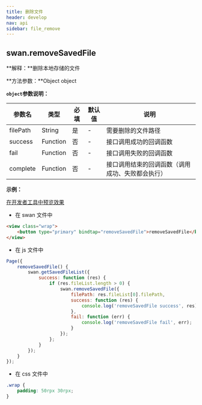 ```yaml
---
title: 删除文件
header: develop
nav: api
sidebar: file_remove
---
```


## swan.removeSavedFile


**解释：**删除本地存储的文件

**方法参数：**Object object

**`object`参数说明：**

|参数名 |类型  |必填 | 默认值 |说明|
|---- | ---- | ---- | ----|----|
|filePath   |String  |  是  | -|需要删除的文件路径|
|success   |Function  |  否  |-| 接口调用成功的回调函数|
|fail  |Function  |  否 |-|  接口调用失败的回调函数|
|complete   | Function   | 否 | -| 接口调用结束的回调函数（调用成功、失败都会执行）|


**示例：**

<a href="swanide://fragment/a0ed4057cda01aef18eca1fe45d012f61557725960459" title="在开发者工具中预览效果" target="_blank">在开发者工具中预览效果</a>

* 在 swan 文件中

```html
<view class="wrap">
    <button type="primary" bindtap="removeSavedFile">removeSavedFile</button>
</view>
```

* 在 js 文件中

```js
Page({
    removeSavedFile() {
        swan.getSavedFileList({
            success: function (res) {
                if (res.fileList.length > 0) {
                    swan.removeSavedFile({
                        filePath: res.fileList[0].filePath,
                        success: function (res) {
                            console.log('removeSavedFile success', res);
                        },
                        fail: function (err) {
                            console.log('removeSavedFile fail', err);
                        }
                    });
                };
            }
        });
    }
});
```

* 在 css 文件中

```css
.wrap {
    padding: 50rpx 30rpx;
}
```



<!-- #### 错误码

**Andriod**

|错误码|说明|
|--|--|
|202|解析失败，请检查参数是否正确。|
|1001|执行失败|
|2000|文件路径无效|
|2001|文件不存在|
|2002|文件过大|
|2004|文件删除失败|

**iOS**

|错误码|说明|
|--|--|
|202|解析失败，请检查参数是否正确。|
|2001|指定文件不存在|
|2004|文件删除失败| -->


